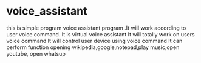 # voice_assistant
this is simple program voice assistant program .It will work according to user voice command. 
It is virtual voice assistant
It will totally work on users voice command
It will control user device using voice command
It can perform function opening wikipedia,google,notepad,play music,open youtube, open whatsup

